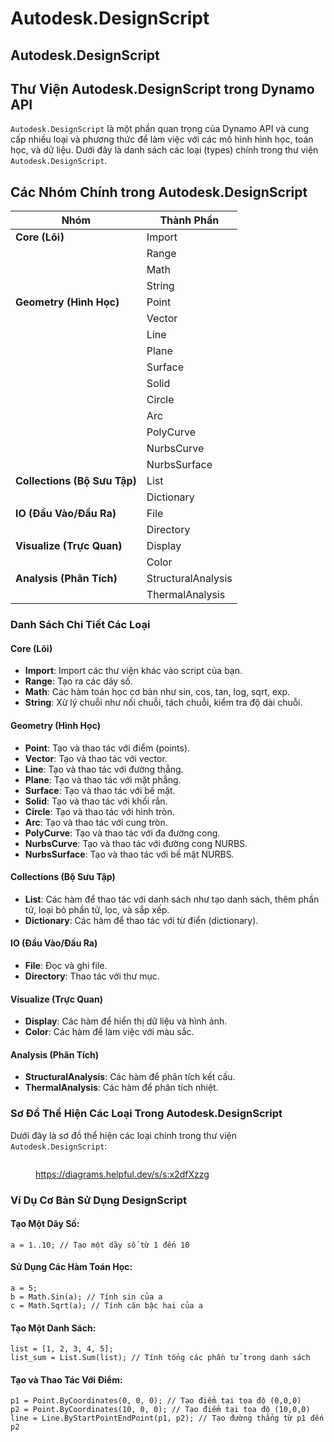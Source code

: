 # Autodesk.DesignScript

## Autodesk.DesignScript

## Thư Viện Autodesk.DesignScript trong Dynamo API

`Autodesk.DesignScript` là một phần quan trọng của Dynamo API và cung cấp nhiều loại và phương thức để làm việc với các mô hình hình học, toán học, và dữ liệu. Dưới đây là danh sách các loại (types) chính trong thư viện `Autodesk.DesignScript`.

## Các Nhóm Chính trong Autodesk.DesignScript

| **Nhóm**                     | **Thành Phần**     |
| ---------------------------- | ------------------ |
| **Core (Lõi)**               | Import             |
|                              | Range              |
|                              | Math               |
|                              | String             |
| **Geometry (Hình Học)**      | Point              |
|                              | Vector             |
|                              | Line               |
|                              | Plane              |
|                              | Surface            |
|                              | Solid              |
|                              | Circle             |
|                              | Arc                |
|                              | PolyCurve          |
|                              | NurbsCurve         |
|                              | NurbsSurface       |
| **Collections (Bộ Sưu Tập)** | List               |
|                              | Dictionary         |
| **IO (Đầu Vào/Đầu Ra)**      | File               |
|                              | Directory          |
| **Visualize (Trực Quan)**    | Display            |
|                              | Color              |
| **Analysis (Phân Tích)**     | StructuralAnalysis |
|                              | ThermalAnalysis    |

### Danh Sách Chi Tiết Các Loại

#### Core (Lõi)

* **Import**: Import các thư viện khác vào script của bạn.
* **Range**: Tạo ra các dãy số.
* **Math**: Các hàm toán học cơ bản như sin, cos, tan, log, sqrt, exp.
* **String**: Xử lý chuỗi như nối chuỗi, tách chuỗi, kiểm tra độ dài chuỗi.

#### Geometry (Hình Học)

* **Point**: Tạo và thao tác với điểm (points).
* **Vector**: Tạo và thao tác với vector.
* **Line**: Tạo và thao tác với đường thẳng.
* **Plane**: Tạo và thao tác với mặt phẳng.
* **Surface**: Tạo và thao tác với bề mặt.
* **Solid**: Tạo và thao tác với khối rắn.
* **Circle**: Tạo và thao tác với hình tròn.
* **Arc**: Tạo và thao tác với cung tròn.
* **PolyCurve**: Tạo và thao tác với đa đường cong.
* **NurbsCurve**: Tạo và thao tác với đường cong NURBS.
* **NurbsSurface**: Tạo và thao tác với bề mặt NURBS.

#### Collections (Bộ Sưu Tập)

* **List**: Các hàm để thao tác với danh sách như tạo danh sách, thêm phần tử, loại bỏ phần tử, lọc, và sắp xếp.
* **Dictionary**: Các hàm để thao tác với từ điển (dictionary).

#### IO (Đầu Vào/Đầu Ra)

* **File**: Đọc và ghi file.
* **Directory**: Thao tác với thư mục.

#### Visualize (Trực Quan)

* **Display**: Các hàm để hiển thị dữ liệu và hình ảnh.
* **Color**: Các hàm để làm việc với màu sắc.

#### Analysis (Phân Tích)

* **StructuralAnalysis**: Các hàm để phân tích kết cấu.
* **ThermalAnalysis**: Các hàm để phân tích nhiệt.

### Sơ Đồ Thể Hiện Các Loại Trong Autodesk.DesignScript

Dưới đây là sơ đồ thể hiện các loại chính trong thư viện `Autodesk.DesignScript`:

&#x20;

<figure><img src="https://diagrams.helpful.dev/d/d:gsl8TDK8" alt=""><figcaption><p><a href="https://diagrams.helpful.dev/s/s:x2dfXzzg">https://diagrams.helpful.dev/s/s:x2dfXzzg</a></p></figcaption></figure>

### Ví Dụ Cơ Bản Sử Dụng DesignScript

#### Tạo Một Dãy Số:

```designscript
a = 1..10; // Tạo một dãy số từ 1 đến 10
```

#### Sử Dụng Các Hàm Toán Học:

```designscript
a = 5;
b = Math.Sin(a); // Tính sin của a
c = Math.Sqrt(a); // Tính căn bậc hai của a
```

#### Tạo Một Danh Sách:

```designscript
list = [1, 2, 3, 4, 5];
list_sum = List.Sum(list); // Tính tổng các phần tử trong danh sách
```

#### Tạo và Thao Tác Với Điểm:

```designscript
p1 = Point.ByCoordinates(0, 0, 0); // Tạo điểm tại tọa độ (0,0,0)
p2 = Point.ByCoordinates(10, 0, 0); // Tạo điểm tại tọa độ (10,0,0)
line = Line.ByStartPointEndPoint(p1, p2); // Tạo đường thẳng từ p1 đến p2
```

